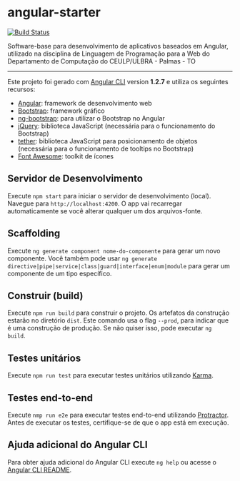 # angular-starter

[![Build Status](https://travis-ci.org/jacksongomesbr/angular-starter.svg?branch=master)](https://travis-ci.org/jacksongomesbr/angular-starter)

Software-base para desenvolvimento de aplicativos baseados em Angular, utilizado na disciplina de Linguagem de Programação para a Web do Departamento de Computação do CEULP/ULBRA - Palmas - TO

---

Este projeto foi gerado com [Angular CLI](https://github.com/angular/angular-cli) version **1.2.7** e utiliza os seguintes recursos:

* [Angular](https://angular.io/): framework de desenvolvimento web
* [Bootstrap](https://v4-alpha.getbootstrap.com/): framework gráfico
* [ng-bootstrap](https://ng-bootstrap.github.io/#/home): para utilizar o Bootstrap no Angular
* [jQuery](https://jquery.com/): biblioteca JavaScript (necessária para o funcionamento do Bootstrap)
* [tether](http://tether.io/): biblioteca JavaScript para posicionamento de objetos (necessária para o funcionamento de tooltips no Bootstrap)
* [Font Awesome](http://fontawesome.io/): toolkit de ícones

## Servidor de Desenvolvimento

Execute `npm start` para iniciar o servidor de desenvolvimento (local). Navegue para `http://localhost:4200`. O app vai recarregar automaticamente se você alterar qualquer um dos arquivos-fonte.

## Scaffolding

Execute `ng generate component nome-do-componente` para gerar um novo componente. Você também pode usar `ng generate directive|pipe|service|class|guard|interface|enum|module` para gerar um componente de um tipo específico.

## Construir (build)

Execute `npm run build` para construir o projeto. Os artefatos da construção estarão no diretório `dist`. Este comando usa o flag `--prod`, para indicar que é uma construção de produção. Se não quiser isso, pode executar `ng build`.

## Testes unitários

Execute `npm run test` para executar testes unitários utilizando [Karma](https://karma-runner.github.io).

## Testes end-to-end

Execute `nmp run e2e` para executar testes end-to-end utilizando [Protractor](http://www.protractortest.org/). Antes de executar os testes, certifique-se de que o app está em execução.

## Ajuda adicional do Angular CLI

Para obter ajuda adicional do Angular CLI execute `ng help` ou acesse o [Angular CLI README](https://github.com/angular/angular-cli/blob/master/README.md).

